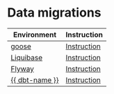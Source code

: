 # Data migrations

| Environment | Instruction |
| --- | --- |
| [goose](https://github.com/pressly/goose/) | [Instruction](../goose.md) |
| [Liquibase](https://www.liquibase.com) | [Instruction](../liquibase.md) |
| [Flyway](https://documentation.red-gate.com/fd/) | [Instruction](../flyway.md) |
| [{{ dbt-name }}](https://www.getdbt.com) | [Instruction](../dbt.md) |